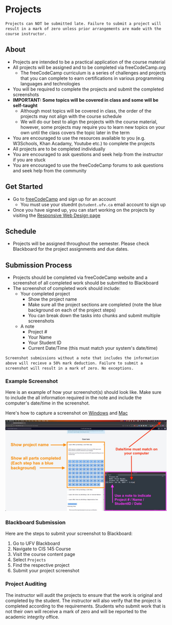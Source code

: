 # Projects

```{tip}
Projects can NOT be submitted late. Failure to submit a project will result in a mark of zero unless prior arrangements are made with the course instructor.
```

## About

- Projects are intended to be a practical application of the course material
- All projects will be assigned and to be completed via freeCodeCamp.org
  - The freeCodeCamp curriculum is a series of challenges and projects that you can complete to earn certifications in various programming languages and technologies
- You will be required to complete the projects and submit the completed screenshots
- **IMPORTANT: Some topics will be covered in class and some will be self-taught**
  - Although most topics will be covered in class, the order of the projects may not align with the course schedule
  - We will do our best to align the projects with the course material, however, some projects may require you to learn new topics on your own until the class covers the topic later in the term
- You are encouraged to use the resources available to you (e.g. W3Schools, Khan Acadamy, Youtube etc.) to complete the projects
- All projects are to be completed individually
- You are encouraged to ask questions and seek help from the instructor if you are stuck
- You are encouraged to use the freeCodeCamp forums to ask questions and seek help from the community

## Get Started
- Go to [freeCodeCamp](https://www.freecodecamp.org/) and sign up for an account
  - You must use your stuednt `@student.ufv.ca` email account to sign up
- Once you have signed up, you can start working on the projects by visiting the [Responsive Web Design page](https://www.freecodecamp.org/learn/2022/responsive-web-design/)

## Schedule 

- Projects will be assigned throughout the semester. Please check Blackboard for the project assignments and due dates.

## Submission Process

- Projects should be completed via freeCodeCamp website and a screenshot of all completed work should be submitted to Blackboard
- The screenshot of completed work should include:
    - Your completed project
        - Show the project name
        - Make sure all the project sections are completed (note the blue background on each of the project steps)
        - You can break down the tasks into chunks and submit multiple screenshots 
    - A note 
        - Project #
        - Your Name
        - Your Student ID
        - Current Date/Time (this must match your system's date/time)

```{attention} 
Screenshot submissions without a note that includes the information above will recieve a 50% mark deduction. Failure to submit a screenshot will result in a mark of zero. No exceptions.
```

### Example Screenshot

Here is an example of how your screenshot(s) should look like. Make sure to include the all information required in the note and include the computer's date/time in the screenshot.

Here's how to capture a screenshot on [Windows](https://www.wikihow.com/Take-a-Screenshot-in-Microsoft-Windows) and [Mac](https://support.apple.com/en-ca/HT201361)

![](images/project-example-annotated.jpeg)

### Blackboard Submission

Here are the steps to submit your screenshot to Blackboard:

1. Go to UFV Blackboard
2. Navigate to CIS 145 Course
3. Visit the course content page
4. Select `Projects`
5. Find the respective project
6. Submit your project screenshot 


### Project Auditing 

The instructor will audit the projects to ensure that the work is original and completed by the student. The instructor will also verify that the project is completed according to the requirements. Students who submit work that is not their own will receive a mark of zero and will be reported to the academic integrity office. 


